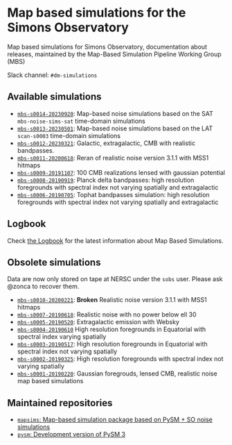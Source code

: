 Map based simulations for the Simons Observatory
================================================

Map based simulations for Simons Observatory, documentation about releases, maintained by the Map-Based Simulation Pipeline Working Group (MBS)

Slack channel: `#dm-simulations`

## Available simulations

* [`mbs-s0014-20230920`](mbs-s0014-20230920/README.md): Map-based noise simulations based on the SAT `mbs-noise-sims-sat` time-domain simulations
* [`mbs-s0013-20230501`](mbs-s0013-20230501/README.md): Map-based noise simulations based on the LAT `scan-s0003` time-domain simulations
* [`mbs-s0012-20230321`](mbs-s0012-20230321/README.md): Galactic, extragalactic, CMB with realistic bandpasses.
* [`mbs-s0011-20200618`](202006_noise/README.md): Reran of realistic noise version 3.1.1 with MSS1 hitmaps
* [`mbs-s0009-20191107`](201911_lensed_cmb/README.md): 100 CMB realizations lensed with gaussian potential
* [`mbs-s0008-20190919`](201909_highres_foregrounds_extragalactic_planck_deltabandpass/README.md): Planck delta bandpasses: high resolution foregrounds with spectral index not varying spatially and extragalactic
* [`mbs-s0006-20190705`](201906_highres_foregrounds_extragalactic_tophat/README.md): Tophat bandpasses simulation: high resolution foregrounds with spectral index not varying spatially and extragalactic

## Logbook

Check [the Logbook](LOGBOOK.md) for the latest information about Map Based Simulations.

## Obsolete simulations

Data are now only stored on tape at NERSC under the `sobs` user. Please ask @zonca to recover them.

* [`mbs-s0010-20200221`](202002_noise/README.md): **Broken** Realistic noise version 3.1.1 with MSS1 hitmaps
* [`mbs-s0007-20190618`](201906_noise_no_lowell/README.md): Realistic noise with no power below ell 30
* [`mbs-s0005-20190520`](201905_extragalactic/README.md): Extragalactic emission with Websky
* [`mbs-s0004-20190610`](201904_highres_foregrounds_variable_spectral_index/README.md) High resolution foregrounds in Equatorial with spectral index varying spatially
* [`mbs-s0003-20190517`](201904_highres_foregrounds_equatorial/README.md): High resolution foregrounds in Equatorial with spectral index not varying spatially
* [`mbs-s0002-20190325`](201903_highres_foregrounds/README.md): High resolution foregrounds with spectral index not varying spatially
* [`mbs-s0001-20190220`](201901_gaussian_fg_lensed_cmb_realistic_noise/README.md): Gaussian foregrouds, lensed CMB, realistic noise map based simulations

## Maintained repositories

* [`mapsims`: Map-based simulation package based on PySM + SO noise simulations](https://github.com/galsci/mapsims)
* [`pysm`: Development version of PySM 3](https://github.com/galsci/pysm)
